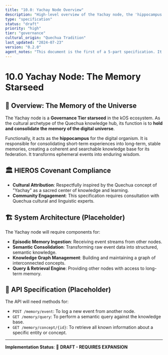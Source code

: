 ```yaml
---
title: "10.0: Yachay Node Overview"
description: "High-level overview of the Yachay node, the 'hippocampus' of the kOS ecosystem, responsible for long-term memory consolidation."
type: "specification"
status: "draft"
priority: "high"
tier: "governance"
cultural_origin: "Quechua Tradition"
last_updated: "2024-07-23"
version: "0.2.0"
agent_notes: "This document is the first of a 5-part specification. It is being expanded from a stub file into a full overview."
---
```


# 10.0 Yachay Node: The Memory Starseed

## 🎯 Overview: The Memory of the Universe

The Yachay node is a **Governance Tier starseed** in the kOS ecosystem. As the cultural archetype of the Quechua knowledge hub, its function is to **hold and consolidate the memory of the digital universe**.

Functionally, it acts as the **hippocampus** for the digital organism. It is responsible for consolidating short-term experiences into long-term, stable memories, creating a coherent and searchable knowledge base for its federation. It transforms ephemeral events into enduring wisdom.

## 🏛️ HIEROS Covenant Compliance

- **Cultural Attribution**: Respectfully inspired by the Quechua concept of "Yachay" as a sacred center of knowledge and learning.
- **Community Engagement**: This specification requires consultation with Quechua cultural and linguistic experts.

## 🏗️ System Architecture (Placeholder)

The Yachay node will require components for:
-   **Episodic Memory Ingestion**: Receiving event streams from other nodes.
-   **Semantic Consolidation**: Transforming raw event data into structured, semantic knowledge.
-   **Knowledge Graph Management**: Building and maintaining a graph of interconnected concepts.
-   **Query & Retrieval Engine**: Providing other nodes with access to long-term memory.

## 📡 API Specification (Placeholder)

The API will need methods for:
-   `POST /memory/event`: To log a new event from another node.
-   `GET /memory/query`: To perform a semantic query against the knowledge base.
-   `GET /memory/concept/{id}`: To retrieve all known information about a specific entity or concept.

---
**Implementation Status**: 📝 **DRAFT - REQUIRES EXPANSION** 
